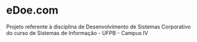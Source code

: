 # eDoe.com
Projeto referente à disciplina de Desenvolvimento de Sistemas Corporativo do curso de Sistemas de Informação - UFPB - Campus IV
